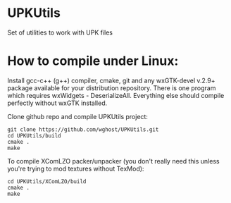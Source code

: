 UPKUtils
========

Set of utilities to work with UPK files


How to compile under Linux:
===========================
Install gcc-c++ (g++) compiler, cmake, git and any wxGTK-devel v.2.9+ package available for your distribution repository. There is one program which requires wxWidgets - DeserializeAll. Everything else should compile perfectly without wxGTK installed.

Clone github repo and compile UPKUtils project:
```
git clone https://github.com/wghost/UPKUtils.git
cd UPKUtils/build
cmake .
make
```
To compile XComLZO packer/unpacker (you don't really need this unless you're trying to mod textures without TexMod):
```
cd UPKUtils/XComLZO/build
cmake .
make
```
